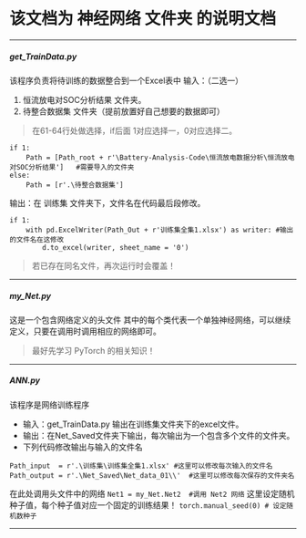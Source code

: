# 该文档为 神经网络 文件夹 的说明文档
***
##### get_TrainData.py
该程序负责将待训练的数据整合到一个Excel表中
输入：（二选一）
1. 恒流放电对SOC分析结果 文件夹。
2. 待整合数据集 文件夹（提前放置好自己想要的数据即可）
>在61-64行处做选择，if后面 1对应选择一，0对应选择二。

```
if 1:
    Path = [Path_root + r'\Battery-Analysis-Code\恒流放电数据分析\恒流放电对SOC分析结果']   #需要导入的文件夹
else:
    Path = [r'.\待整合数据集']
```

输出：在 训练集 文件夹下，文件名在代码最后段修改。
```
if 1:
    with pd.ExcelWriter(Path_Out + r'训练集全集1.xlsx') as writer: #输出的文件名在这修改
        d.to_excel(writer, sheet_name = '0')
```
>若已存在同名文件，再次运行时会覆盖！

***
##### my_Net.py
这是一个包含网络定义的头文件
其中的每个类代表一个单独神经网络，可以继续定义，只要在调用时调用相应的网络即可。
> 最好先学习 PyTorch 的相关知识！

***
##### ANN.py
该程序是网络训练程序
- 输入：get_TrainData.py 输出在训练集文件夹下的excel文件。
- 输出：在Net_Saved文件夹下输出，每次输出为一个包含多个文件的文件夹。
- 下列代码修改输出与输入的文件名
```
Path_input  = r'.\训练集\训练集全集1.xlsx' #这里可以修改每次输入的文件名
Path_output = r'.\Net_Saved\Net_data_01\\'  #这里可以修改每次保存的文件夹名
```
在此处调用头文件中的网络
`Net1 = my_Net.Net2  #调用 Net2 网络`
这里设定随机种子值，每个种子值对应一个固定的训练结果！
`torch.manual_seed(0) # 设定随机数种子`
***
